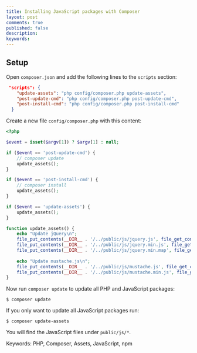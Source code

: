 ```yaml
---
title: Installing JavaScript packages with Composer
layout: post
comments: true
published: false
description: 
keywords: 
---
```


## Setup

Open `composer.json` and add the following lines to the `scripts` section:

```json
 "scripts": {
    "update-assets": "php config/composer.php update-assets",
    "post-update-cmd": "php config/composer.php post-update-cmd",
    "post-install-cmd": "php config/composer.php post-install-cmd"
  }
```

Create a new file `config/composer.php` with this content:

```php
<?php

$event = isset($argv[1]) ? $argv[1] : null;

if ($event == 'post-update-cmd') {
    // composer update
    update_assets();
}

if ($event == 'post-install-cmd') {
    // composer install
    update_assets();
}

if ($event == 'update-assets') {
    update_assets();
}

function update_assets() {
    echo "Update jQuery\n";
    file_put_contents(__DIR__ . '/../public/js/jquery.js', file_get_contents('https://code.jquery.com/jquery-3.2.1.js'));
    file_put_contents(__DIR__ . '/../public/js/jquery.min.js', file_get_contents('https://code.jquery.com/jquery-3.2.1.min.js'));
    file_put_contents(__DIR__ . '/../public/js/jquery.min.map', file_get_contents('https://code.jquery.com/jquery-3.2.1.min.map'));
    
    echo "Update mustache.js\n";
    file_put_contents(__DIR__ . '/../public/js/mustache.js', file_get_contents('https://raw.githubusercontent.com/janl/mustache.js/v2.3.0/mustache.js'));
    file_put_contents(__DIR__ . '/../public/js/mustache.min.js', file_get_contents('https://raw.githubusercontent.com/janl/mustache.js/v2.3.0/mustache.min.js'));
}
```

Now run `composer update` to update all PHP and JavaScript packages:

```shell
$ composer update
```

If you only want to update all JavaScript packages run: 

```shell
$ composer update-assets
```
You will find the JavaScript files under `public/js/*`.


Keywords: PHP, Composer, Assets, JavaScript, npm
